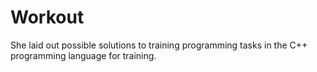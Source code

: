 # Workout
She laid out possible solutions to training programming tasks in the C++ programming language for training.
